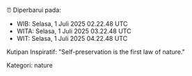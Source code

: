 ⏰ Diperbarui pada:
- WIB: Selasa, 1 Juli 2025 02.22.48 UTC
- WITA: Selasa, 1 Juli 2025 03.22.48 UTC
- WIT: Selasa, 1 Juli 2025 04.22.48 UTC

Kutipan Inspiratif:
"Self-preservation is the first law of nature."


Kategori: nature

